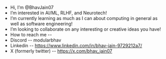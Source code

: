 - Hi, I’m @BhavJain07
- I’m interested in AI/ML, RLHF, and Neurotech!
- I’m currently learning as much as I can about computing in general as well as software engineering!
- I’m looking to collaborate on any interesting or creative ideas you have!
- How to reach me -- 
- Discord -- modularbhav
- Linkedin -- https://www.linkedin.com/in/bhav-jain-9729212a7/
- X (formerly twitter) -- https://x.com/bhav_jain07

